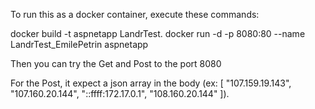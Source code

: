 To run this as a docker container, execute these commands:

docker build -t aspnetapp LandrTest\.
docker run -d -p 8080:80 --name LandrTest_EmilePetrin aspnetapp

Then you can try the Get and Post to the port 8080

For the Post, it expect a json array in the body (ex: [ "107.159.19.143", "107.160.20.144", "::ffff:172.17.0.1", "108.160.20.144" ]).